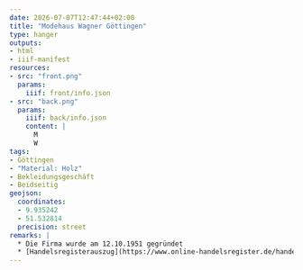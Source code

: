 ```yaml
---
date: 2026-07-07T12:47:44+02:00
title: "Modehaus Wagner Göttingen"
type: hanger
outputs:
- html
- iiif-manifest
resources:
- src: "front.png"
  params:
    iiif: front/info.json
- src: "back.png"
  params:
    iiif: back/info.json
    content: |
      M
      W
tags:
- Göttingen
- "Material: Holz"
- Bekleidungsgeschäft
- Beidseitig
geojson:
  coordinates:
  - 9.935242
  - 51.532814
  precision: street
remarks: |
  * Die Firma wurde am 12.10.1951 gegründet
  * [Handelsregisterauszug](https://www.online-handelsregister.de/handelsregisterauszug/ni/Goettingen/HRA/1946/Modehaus-Wagner-Inh-Heinz-Wagner)
---
```

